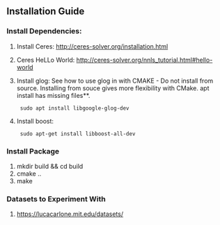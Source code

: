 ## Installation Guide

### Install Dependencies:

1. Install Ceres: http://ceres-solver.org/installation.html
2. Ceres HeLLo World: http://ceres-solver.org/nnls_tutorial.html#hello-world
3. Install glog: See how to use glog in with CMAKE - Do not install from source. Installing from souce gives more flexibility with CMake. apt install has missing files**.

        sudo apt install libgoogle-glog-dev

4. Install boost:

        sudo apt-get install libboost-all-dev

### Install Package

1. mkdir build && cd build
2. cmake ..
3. make

### Datasets to Experiment With
1. https://lucacarlone.mit.edu/datasets/
